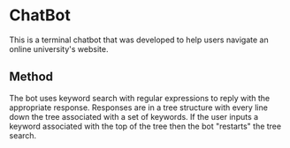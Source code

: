 # ChatBot

This is a terminal chatbot that was developed to help users navigate an online university's website.

## Method

The bot uses keyword search with regular expressions to reply with the appropriate response. Responses are in a tree structure with every line down the tree associated with a set of keywords. If the user inputs a keyword associated with the top of the tree then the bot "restarts" the tree search.

